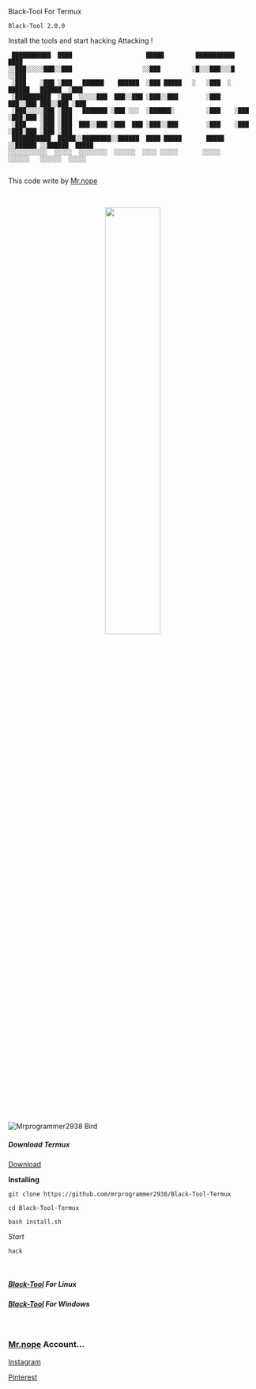 Black-Tool For Termux

```Black-Tool 2.0.0```

Install the tools and start hacking Attacking !
```
 ███████████  ████                     █████         ███████████                   ████ 
░░███░░░░░███░░███                    ░░███         ░█░░░███░░░█                  ░░███ 
 ░███    ░███ ░███   ██████    ██████  ░███ █████   ░   ░███  ░   ██████   ██████  ░███ 
 ░██████████  ░███  ░░░░░███  ███░░███ ░███░░███        ░███     ███░░███ ███░░███ ░███ 
 ░███░░░░░███ ░███   ███████ ░███ ░░░  ░██████░         ░███    ░███ ░███░███ ░███ ░███ 
 ░███    ░███ ░███  ███░░███ ░███  ███ ░███░░███        ░███    ░███ ░███░███ ░███ ░███ 
 ███████████  █████░░████████░░██████  ████ █████       █████   ░░██████ ░░██████  █████
░░░░░░░░░░░  ░░░░░  ░░░░░░░░  ░░░░░░  ░░░░ ░░░░░       ░░░░░     ░░░░░░   ░░░░░░  ░░░░░ 
                                                                                        
```

This code write by [Mr.nope](https://github.com/mrprogrammer2938)

<br>
<p align="center">
<img width="47%" src="./Scr/Black-Tool-Termux-Scr.jpeg"/>
</p>
<p>
 <img src="./Scr/mrprogrammer2938-bird.jpeg" alt="Mrprogrammer2938 Bird" title="Mrprogrammer2938 Bird">
 </p>

##### Download Termux
[Download](https://play.google.com/store/apps/details?id=com.termux)


**Installing**
```
git clone https://github.com/mrprogrammer2938/Black-Tool-Termux

cd Black-Tool-Termux

bash install.sh
```

*Start*
```
hack
```
<br>

##### [Black-Tool](https://github.com/mrprogrammer2938/Black-Tool) For Linux <br>
##### [Black-Tool](https://github.com/mrprogrammer2938/Black-Tool-Windows) For Windows
<br>

### [Mr.nope](https://github.com/mrprogrammer2938) Account...

[Instagram](https://instagram.com/programmer2938)

[Pinterest](https://www.pinterest.com/mrprogrammer2938)
